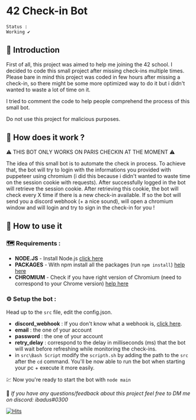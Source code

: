 # 42 Check-in Bot

```
Status :
Working ✔️
```

## 💬 Introduction

First of all, this project was aimed to help me joining the 42 school. I decided to code this small project after missing check-ins multiple times. Please bare in mind this project was coded in few hours after missing a check-in, so there might be some more optimized way to do it but i didn't wanted to waste a lot of time on it.

I tried to comment the code to help people comprehend the process of this small bot.

Do not use this project for malicious purposes.


## 🤔 How does it work ? 

⚠️ THIS BOT ONLY WORKS ON PARIS CHECKIN AT THE MOMENT ⚠️

The idea of this small bot is to automate the check in process. To achieve that, the bot will try to login with the informations you provided with puppeteer using chromium (i did this because i didn't wanted to waste time on the session cookie with requests). After successfully logged in the bot will retrieve the session cookie. After retrieving this cookie, the bot will check every X time if there is a new check-in available. If so the bot will send you a discord webhook (+ a nice sound), will open a chromium window and will login and try to sign in the check-in for you !

## 🔔 How to use it
### 🗺️ Requirements :
- **NODE.JS** - Install Node.js [click here](https://nodejs.org/en/download/)
- **PACKAGES** - With npm install all the packages (run `npm install`) [help here](https://stackoverflow.com/questions/8367031/how-do-i-install-package-json-dependencies-in-the-current-directory-using-npm)
- **CHROMIUM** - Check if you have right version of Chromium (need to correspond to your Chrome version) [help here](https://www.npmjs.com/package/puppeteer)
  
### ⚙️ Setup the bot :
Head up to the `src` file, edit the config.json.
- **discord_webhook** : If you don't know what a webhook is, [click here](https://support.discord.com/hc/fr/articles/228383668-Utiliser-les-Webhooks).
-  **email** : the one of your account
-  **password** : the one of your account
-  **retry_delay** : correspond to the delay in milliseconds (ms) that the bot will wait before refreshing while monitoring the check-ins.
- in `src\Bash Script` modify the `scripth.sh` by adding the path to the `src` after the `cd` command. You'll be now able to run the bot when starting your pc + execute it more easily.

💹 Now you're ready to start the bot with `node main`

💌 *If you have any questions/feedback about this project feel free to DM me on discord: ibadus#0300*

[![Hits](https://hits.seeyoufarm.com/api/count/incr/badge.svg?url=https%3A%2F%2Fgithub.com%2Fibadus%2F42-check-in&count_bg=%23000000&title_bg=%23000000&icon=&icon_color=%23E7E7E7&title=views&edge_flat=false)](https://hits.seeyoufarm.com)
